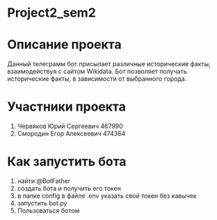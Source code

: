 # Project2_sem2
# Описание проекта
Данный телеграмм бот присылает различные исторические факты, взаимодействуя с сайтом Wikidata. Бот позволяет получать исторические факты, в зависимости от выбранного города.
# Участники проекта
1. Червяков Юрий Сергеевич 467990
2. Смородин Егор Алексеевич 474364
# Как запустить бота
1. найти @BotFather
2. создать бота и получить его токен
3. в папке config в файле .env указать свой токен без кавычек
4. запустить bot.py
5. Пользоваться ботом
